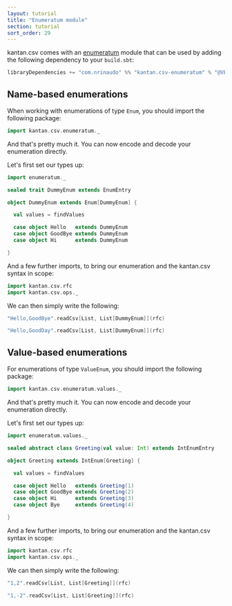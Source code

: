 ```yaml
---
layout: tutorial
title: "Enumeratum module"
section: tutorial
sort_order: 29
---
```

kantan.csv comes with an [enumeratum](https://github.com/lloydmeta/enumeratum) module that can be used
by adding the following dependency to your `build.sbt`:

```scala
libraryDependencies += "com.nrinaudo" %% "kantan.csv-enumeratum" % "@VERSION@"
```

## Name-based enumerations

When working with enumerations of type `Enum`, you should import the following package:

```scala mdoc:silent
import kantan.csv.enumeratum._
```

And that's pretty much it. You can now encode and decode your enumeration directly.

Let's first set our types up:

```scala mdoc:silent
import enumeratum._

sealed trait DummyEnum extends EnumEntry

object DummyEnum extends Enum[DummyEnum] {

  val values = findValues

  case object Hello   extends DummyEnum
  case object GoodBye extends DummyEnum
  case object Hi      extends DummyEnum

}
```

And a few further imports, to bring our enumeration and the kantan.csv syntax in scope:

```scala mdoc:silent
import kantan.csv.rfc
import kantan.csv.ops._
```


We can then simply write the following:

```scala mdoc
"Hello,GoodBye".readCsv[List, List[DummyEnum]](rfc)

"Hello,GoodDay".readCsv[List, List[DummyEnum]](rfc)
```



## Value-based enumerations

For enumerations of type `ValueEnum`, you should import the following package:

```scala mdoc:silent:reset
import kantan.csv.enumeratum.values._
```

And that's pretty much it. You can now encode and decode your enumeration directly.

Let's first set our types up:

```scala mdoc:silent
import enumeratum.values._

sealed abstract class Greeting(val value: Int) extends IntEnumEntry

object Greeting extends IntEnum[Greeting] {

  val values = findValues

  case object Hello   extends Greeting(1)
  case object GoodBye extends Greeting(2)
  case object Hi      extends Greeting(3)
  case object Bye     extends Greeting(4)

}
```

And a few further imports, to bring our enumeration and the kantan.csv syntax in scope:

```scala mdoc:silent
import kantan.csv.rfc
import kantan.csv.ops._
```

We can then simply write the following:

```scala mdoc
"1,2".readCsv[List, List[Greeting]](rfc)

"1,-2".readCsv[List, List[Greeting]](rfc)
```

